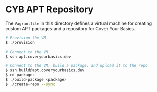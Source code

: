 # CYB APT Repository

The `Vagrantfile` in this directory defines a virtual machine for creating
custom APT packages and a repository for Cover Your Basics.

```bash
# Provision the VM
$ ./provision

# Connect to the VM
$ ssh apt.coveryourbasics.dev

# Connect to the VM, build a package, and upload it to the repo
$ ssh build@apt.coveryourbasics.dev
$ cd packages
$ ./build-package <package>
$ ./create-repo --sync
```

